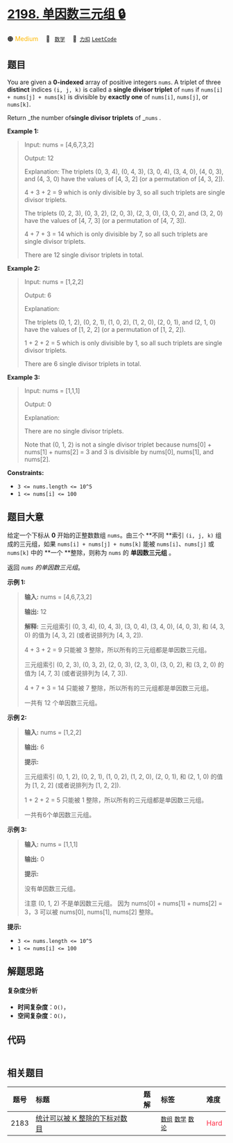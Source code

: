 # [2198. 单因数三元组 🔒](https://2xiao.github.io/leetcode-js/problem/2198.html)

🟠 <font color=#ffb800>Medium</font>&emsp; 🔖&ensp; [`数学`](/tag/math.md)&emsp; 🔗&ensp;[`力扣`](https://leetcode.cn/problems/number-of-single-divisor-triplets) [`LeetCode`](https://leetcode.com/problems/number-of-single-divisor-triplets)

## 题目

You are given a **0-indexed** array of positive integers `nums`. A triplet of
three **distinct** indices `(i, j, k)` is called a **single divisor triplet**
of `nums` if `nums[i] + nums[j] + nums[k]` is divisible by **exactly one** of
`nums[i]`, `nums[j]`, or `nums[k]`.

Return _the number of**single divisor triplets** of _`nums` _._



**Example 1:**

> Input: nums = [4,6,7,3,2]
> 
> Output: 12
> 
> Explanation: The triplets (0, 3, 4), (0, 4, 3), (3, 0, 4), (3, 4, 0), (4, 0, 3), and (4, 3, 0) have the values of [4, 3, 2] (or a permutation of [4, 3, 2]).
> 
> 4 + 3 + 2 = 9 which is only divisible by 3, so all such triplets are single divisor triplets.
> 
> The triplets (0, 2, 3), (0, 3, 2), (2, 0, 3), (2, 3, 0), (3, 0, 2), and (3, 2, 0) have the values of [4, 7, 3] (or a permutation of [4, 7, 3]).
> 
> 4 + 7 + 3 = 14 which is only divisible by 7, so all such triplets are single divisor triplets.
> 
> There are 12 single divisor triplets in total.

**Example 2:**

> Input: nums = [1,2,2]
> 
> Output: 6
> 
> Explanation:
> 
> The triplets (0, 1, 2), (0, 2, 1), (1, 0, 2), (1, 2, 0), (2, 0, 1), and (2, 1, 0) have the values of [1, 2, 2] (or a permutation of [1, 2, 2]).
> 
> 1 + 2 + 2 = 5 which is only divisible by 1, so all such triplets are single divisor triplets.
> 
> There are 6 single divisor triplets in total.

**Example 3:**

> Input: nums = [1,1,1]
> 
> Output: 0
> 
> Explanation:
> 
> There are no single divisor triplets.
> 
> Note that (0, 1, 2) is not a single divisor triplet because nums[0] + nums[1] + nums[2] = 3 and 3 is divisible by nums[0], nums[1], and nums[2].

**Constraints:**

  * `3 <= nums.length <= 10^5`
  * `1 <= nums[i] <= 100`


## 题目大意

给定一个下标从 **0** 开始的正整数数组 `nums`。由三个 **不同  **索引 `(i, j, k)` 组成的三元组，如果 `nums[i] +
nums[j] + nums[k]` 能被 `nums[i]`、`nums[j]` 或 `nums[k]` 中的 **一个  **整除，则称为 `nums`
的 **单因数三元组** 。

返回 _`nums` 的单因数三元组_。



**示例 1:**

> 
> 
> 
> 
> 
> **输入:** nums = [4,6,7,3,2]
> 
> **输出:** 12
> 
> **解释:** 三元组索引 (0, 3, 4), (0, 4, 3), (3, 0, 4), (3, 4, 0), (4, 0, 3), 和 (4, 3, 0) 的值为 [4, 3, 2] (或者说排列为 [4, 3, 2]).
> 
> 4 + 3 + 2 = 9 只能被 3 整除，所以所有的三元组都是单因数三元组。
> 
> 三元组索引 (0, 2, 3), (0, 3, 2), (2, 0, 3), (2, 3, 0), (3, 0, 2), 和 (3, 2, 0) 的值为 [4, 7, 3]  (或者说排列为 [4, 7, 3]).
> 
> 4 + 7 + 3 = 14 只能被 7 整除，所以所有的三元组都是单因数三元组。
> 
> 一共有 12 个单因数三元组。
> 
> 

**示例 2:**

> 
> 
> 
> 
> 
> **输入:** nums = [1,2,2]
> 
> **输出:** 6
> 
> **提示:**
> 
> 三元组索引 (0, 1, 2), (0, 2, 1), (1, 0, 2), (1, 2, 0), (2, 0, 1), 和 (2, 1, 0) 的值为 [1, 2, 2] (或者说排列为 [1, 2, 2]).
> 
> 1 + 2 + 2 = 5 只能被 1 整除，所以所有的三元组都是单因数三元组。
> 
> 一共有6个单因数三元组。

**示例 3:**

> 
> 
> 
> 
> 
> **输入:** nums = [1,1,1]
> 
> **输出:** 0
> 
> **提示:**
> 
> 没有单因数三元组。
> 
> 注意 (0, 1, 2) 不是单因数三元组。 因为 nums[0] + nums[1] + nums[2] = 3，3 可以被 nums[0], nums[1], nums[2] 整除。
> 
> 



**提示:**

  * `3 <= nums.length <= 10^5`
  * `1 <= nums[i] <= 100`


## 解题思路

#### 复杂度分析

- **时间复杂度**：`O()`，
- **空间复杂度**：`O()`，

## 代码

```javascript

```

## 相关题目

<!-- prettier-ignore -->
| 题号 | 标题 | 题解 | 标签 | 难度 |
| :------: | :------ | :------: | :------ | :------ |
| 2183 | [统计可以被 K 整除的下标对数目](https://leetcode.com/problems/count-array-pairs-divisible-by-k) |  |  [`数组`](/tag/array.md) [`数学`](/tag/math.md) [`数论`](/tag/number-theory.md) | <font color=#ff334b>Hard</font> |